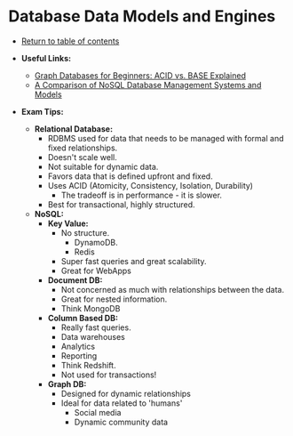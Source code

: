 # Database Data Models and Engines

* [Return to table of contents](../../../README.md)

* **Useful Links:**
  * [Graph Databases for Beginners: ACID vs. BASE Explained](https://neo4j.com/blog/acid-vs-base-consistency-models-explained/)
  * [A Comparison of NoSQL Database Management Systems and Models](https://www.digitalocean.com/community/tutorials/a-comparison-of-nosql-database-management-systems-and-models)

* **Exam Tips:**
  * **Relational Database:**
    * RDBMS used for data that needs to be managed with formal and fixed relationships.
    * Doesn't scale well.
    * Not suitable for dynamic data.
    * Favors data that is defined upfront and fixed.
    * Uses ACID (Atomicity, Consistency, Isolation, Durability)
      * The tradeoff is in performance - it is slower.
    * Best for transactional, highly structured.
  * **NoSQL:**
    * **Key Value:**
      * No structure.
        * DynamoDB.
        * Redis
      * Super fast queries and great scalability.
      * Great for WebApps
    * **Document DB:**
      * Not concerned as much with relationships between the data.
      * Great for nested information.
      * Think MongoDB
    * **Column Based DB:**
      * Really fast queries.
      * Data warehouses
      * Analytics
      * Reporting
      * Think Redshift.
      * Not used for transactions!
    * **Graph DB:**
      * Designed for dynamic relationships
      * Ideal for data related to 'humans'
        * Social media
        * Dynamic community data
